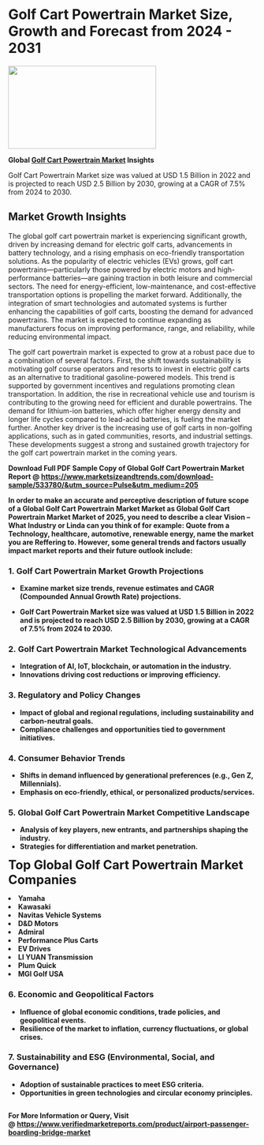<H1>Golf Cart Powertrain Market Size, Growth and Forecast from 2024 - 2031</H1><img class="aligncenter size-medium wp-image-584254" src="https://thirdeyenews.in/wp-content/uploads/2024/09/Global-Market-Research-300x168.jpeg" alt="" width="300" height="168" /><p><strong>Global&nbsp;<a href="https://www.marketsizeandtrends.com/download-sample/533780/&amp;utm_source=Pulse&amp;utm_medium=205">Golf Cart Powertrain Market</a> Insights</strong></p><p>Golf Cart Powertrain Market size was valued at USD 1.5 Billion in 2022 and is projected to reach USD 2.5 Billion by 2030, growing at a CAGR of 7.5% from 2024 to 2030.</p><p><h2>Market Growth Insights</h2> <p>The global golf cart powertrain market is experiencing significant growth, driven by increasing demand for electric golf carts, advancements in battery technology, and a rising emphasis on eco-friendly transportation solutions. As the popularity of electric vehicles (EVs) grows, golf cart powertrains—particularly those powered by electric motors and high-performance batteries—are gaining traction in both leisure and commercial sectors. The need for energy-efficient, low-maintenance, and cost-effective transportation options is propelling the market forward. Additionally, the integration of smart technologies and automated systems is further enhancing the capabilities of golf carts, boosting the demand for advanced powertrains. The market is expected to continue expanding as manufacturers focus on improving performance, range, and reliability, while reducing environmental impact.</p> <p><strong></strong></p> <p>The golf cart powertrain market is expected to grow at a robust pace due to a combination of several factors. First, the shift towards sustainability is motivating golf course operators and resorts to invest in electric golf carts as an alternative to traditional gasoline-powered models. This trend is supported by government incentives and regulations promoting clean transportation. In addition, the rise in recreational vehicle use and tourism is contributing to the growing need for efficient and durable powertrains. The demand for lithium-ion batteries, which offer higher energy density and longer life cycles compared to lead-acid batteries, is fueling the market further. Another key driver is the increasing use of golf carts in non-golfing applications, such as in gated communities, resorts, and industrial settings. These developments suggest a strong and sustained growth trajectory for the golf cart powertrain market in the coming years.</p> <p><strong></p><p><span class=""><strong>Download Full PDF Sample Copy of Global Golf Cart Powertrain Market Report</strong> @ <a href="https://www.marketsizeandtrends.com/download-sample/533780/&amp;utm_source=Pulse&amp;utm_medium=205" target="_blank">https://www.marketsizeandtrends.com/download-sample/533780/&amp;utm_source=Pulse&amp;utm_medium=205</a></span></p><p>In order to make an accurate and perceptive description of future scope of a Global&nbsp;Golf Cart Powertrain Market Market as Global&nbsp;Golf Cart Powertrain Market Market of 2025, you need to describe a clear Vision &ndash; What Industry or Linda can you think of for example: Quote from a Technology, healthcare, automotive, renewable energy, name the market you are Reffering to. However, some general trends and factors usually impact market reports and their future outlook include:</p><h3>1.&nbsp;<strong>Golf Cart Powertrain Market Growth Projections</strong></h3><ul><li>Examine market size trends, revenue estimates and CAGR (Compounded Annual Growth Rate) projections.</li><li><p>Golf Cart Powertrain Market size was valued at USD 1.5 Billion in 2022 and is projected to reach USD 2.5 Billion by 2030, growing at a CAGR of 7.5% from 2024 to 2030.</p></li></ul><h3>2.&nbsp;<strong>Golf Cart Powertrain Market Technological Advancements</strong></h3><ul><li>Integration of AI, IoT, blockchain, or automation in the industry.</li><li>Innovations driving cost reductions or improving efficiency.</li></ul><h3>3.&nbsp;<strong>Regulatory and Policy Changes</strong></h3><ul><li>Impact of global and regional regulations, including sustainability and carbon-neutral goals.</li><li>Compliance challenges and opportunities tied to government initiatives.</li></ul><h3>4.&nbsp;<strong>Consumer Behavior Trends</strong></h3><ul><li>Shifts in demand influenced by generational preferences (e.g., Gen Z, Millennials).</li><li>Emphasis on eco-friendly, ethical, or personalized products/services.</li></ul><h3>5.&nbsp;<strong>Global Golf Cart Powertrain Market Competitive Landscape</strong></h3><ul><li>Analysis of key players, new entrants, and partnerships shaping the industry.</li><li>Strategies for differentiation and market penetration.</li></ul><p data-pm-slice="1 1 []"><span style="color: inherit; font-family: inherit; font-size: 25px;">Top Global Golf Cart Powertrain Market Companies</span></p><div class="" data-test-id=""><p><li>Yamaha</li><li> Kawasaki</li><li> Navitas Vehicle Systems</li><li> D&D Motors</li><li> Admiral</li><li> Performance Plus Carts</li><li> EV Drives</li><li> LI YUAN Transmission</li><li> Plum Quick</li><li> MGI Golf USA</li></p></div><h3>6.&nbsp;<strong>Economic and Geopolitical Factors</strong></h3><ul><li>Influence of global economic conditions, trade policies, and geopolitical events.</li><li>Resilience of the market to inflation, currency fluctuations, or global crises.</li></ul><h3>7.&nbsp;<strong>Sustainability and ESG (Environmental, Social, and Governance)</strong></h3><ul><li>Adoption of sustainable practices to meet ESG criteria.</li><li>Opportunities in green technologies and circular economy principles.</li></ul><h2><strong style="font-size: 14px;">For More Information or Query, Visit @&nbsp;</strong><a style="background-color: #ffffff; font-size: 14px;" href="https://www.marketsizeandtrends.com/report/golf-cart-powertrain-market/" target="_blank">https://www.verifiedmarketreports.com/product/airport-passenger-boarding-bridge-market</a></h2>
